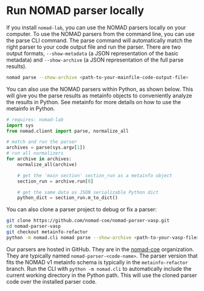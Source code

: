 # Run NOMAD parser locally

If you install `nomad-lab`, you can use the NOMAD parsers locally on your computer.
To use the NOMAD parsers from the command line, you can use the parse CLI command. The parse command will automatically
match the right parser to your code output file and run the parser. There are two output formats, `--show-metadata` (a
JSON representation of the basic metadata) and `--show-archive` (a JSON representation of the full parse results).

```sh
nomad parse --show-archive <path-to-your-mainfile-code-output-file>
```

You can also use the NOMAD parsers within Python, as shown below.
This will give you the parse results as metainfo objects to conveniently analyze the results in Python.
See metainfo for more details on how to use the metainfo in Python.

```python
# requires: nomad-lab
import sys
from nomad.client import parse, normalize_all

# match and run the parser
archives = parse(sys.argv[1])
# run all normalizers
for archive in archives:
    normalize_all(archive)

    # get the 'main section' section_run as a metainfo object
    section_run = archive.run[0]

    # get the same data as JSON serializable Python dict
    python_dict = section_run.m_to_dict()
```

You can also clone a parser project to debug or fix a parser:

```sh
git clone https://github.com/nomad-coe/nomad-parser-vasp.git
cd nomad-parser-vasp
git checkout metainfo-refactor
python -m nomad.cli nomad parse --show-archive <path-to-your-vasp-file>
```

Our parsers are hosted in GitHub.
They are in the [nomad-coe](https://github.com/nomad-coe) organization.
They are typically named `nomad-parser-<code-name>`.
The parser version that fits the NOMAD v1 metainfo schema is typically in the `metainfo-refactor` branch.
Run the CLI with `python -m nomad.cli` to automatically include the current working directory in the Python path.
This will use the cloned parser code over the installed parser code.